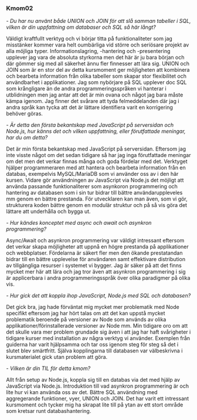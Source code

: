 ### Kmom02

*- Du har nu använt både UNION och JOIN för att slå samman tabeller i SQL, vilken är din uppfattning om databaser och SQL så här långt?*

Väldigt kraftfullt verktyg och vi börjar titta på funktionaliteter som jag misstänker kommer vara helt oumbärliga vid större och seriösare projekt av alla möjliga typer. Informationslagring, -hantering och -presentering upplever jag vara de absoluta styrkorna men det här är ju bara början och där gömmer sig med all säkerhet ännu fler finnesser att lära sig. UNION och JOIN som är en stor del av detta kursmoment ger möjligheten att kombinera och bearbeta information från olika tabeller som skapar stor flexibilitet och användbarhet i applikationer. Jag som nybörjare på SQL upplever doc SQL som krångligare än de andra programmeringsspråken vi hanterar i utblidningen men jag antar att det är min ovana och något jag bara måste kämpa igenom. Jag finner det svårare att tyda felmeddelanden där jag i andra språk kan tycka att det är lättare identifiera varit en korrigering behöver göras.

*- Är detta den första bekantskap med JavaScript på serversidan och Node.js, hur känns det och vilken uppfattning, eller förutfattade meningar, har du om detta?*

Det är min första bekantskap med JavaScript på serversidan. Eftersom jag inte visste något om det sedan tidigare så har jag inga förutfattade meningar om det men det verkar finnas många och goda fördelar med det. Verktyget hjälper programmeraren med att hantera och bearbeta information från en databas, exempelvis MySQL/MariaDB som vi använder oss av i den här kursen. Vidare gör användningen av JavaScript via Node.js det möjligt att använda passande funktionaliterer som asynkoron programmering och hantering av databasen som i sin tur bidrar till bättre användaruppleveles mm genom en bättre prestanda. För utvecklaren kan man även, som vi gör, strukturera koden bättre genom en modulär struktur och på så vis göra det lättare att underhålla och bygga ut.

*- Hur kändes konceptet med async och await och asynkron programmering?*

Async/Await och asynkron programmering var väldigt intressant eftersom det verkar skapa möjligheter att uppnå en högre prestanda på applikationer och webbplatser. Fördelarna är säkert fler men den ökande prestatandan bidrar till en bättre upplevelse för användaren samt effektivare distribution av tillgängliga resurser i systemet vi bygger. Jag är säker på att det finns mycket mer här att lära och jag tror även att asynkron programmering i sig är applicerbara i andra programmeringsspråk över olika paradigmer på olika vis.

*- Hur gick det att koppla ihop JavaScript, Node.js med SQL och databasen?*

Det gick bra, jag hade förväntat mig mycket mer problematik med Node specifikt eftersom jag har hört talas om att det kan uppstå mycket problematik beroende på versioner av Node som används av olika applikationer/förinstallerade versioner av Node mm. Min tidigare oro om att det skulle vara mer problem grundade sig även i att jag har haft svårigheter i tidigare kurser med installation av några verktyg vi använder. Exemplen från guiderna har varit hjälpsamma och tar oss igenom steg för steg så det i slutet blev smärtfritt. Själva kopplingarna till databasen var välbeskrivna i kursmaterialet gick utan problem att göra.

*- Vilken är din TIL för detta kmom?*

Allt från setup av Node.js, koppla sig till en databas via det med hjälp av JavaScript via Node.js. Introduktion till vad asynkron programmering är och lite hur vi kan använda oss av det. Bättre SQL användning med aggregerande funktioner, vyer, UNION och JOIN. Det har varit ett intressant kursmoment och tycker mig ha skrapat lite till på ytan av ett stort område som kretsar runt databashantering.
